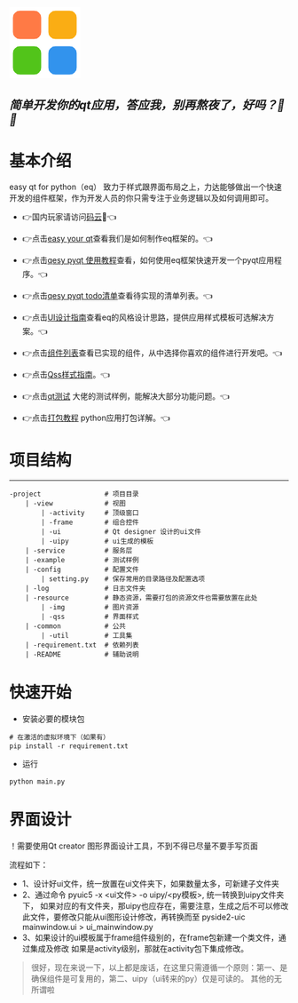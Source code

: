 ![app icon](resource/img/icon.png) 


*简单开发你的qt应用，答应我，别再熬夜了，好吗？👀✨*
---

# 基本介绍

easy qt for python（eq） 致力于样式跟界面布局之上，力达能够做出一个快速开发的组件框架，作为开发人员的你只需专注于业务逻辑以及如何调用即可。

- 👉国内玩家请访问[码云](https://gitee.com/pymu/easy-pyqt)🚩👈

- 👉点击[easy your qt](doc/help/)查看我们是如何制作eq框架的。👈

- 👉点击[qesy pyqt 使用教程](doc/start/)查看，如何使用eq框架快速开发一个pyqt应用程序。👈

- 👉点击[qesy pyqt todo清单](doc/todo/)查看待实现的清单列表。👈

- 👉点击[UI设计指南](doc/ui/)查看eq的风格设计思路，提供应用样式模板可选解决方案。👈

- 👉点击[组件列表](doc/frame/)查看已实现的组件，从中选择你喜欢的组件进行开发吧。👈

- 👉点击[Qss样式指南](doc/style/)。👈

- 👉点击[qt测试](https://github.com/PyQt5/PyQt) 大佬的测试样例，能解决大部分功能问题。👈

- 👉点击[打包教程](doc/package/) python应用打包详解。👈


# 项目结构
---
    -project                # 项目目录
        | -view             # 视图
            | -activity     # 顶级窗口
            | -frame        # 组合控件
            | -ui           # Qt designer 设计的ui文件
            | -uipy         # ui生成的模板
        | -service          # 服务层
        | -example          # 测试样例
        | -config           # 配置文件
            | setting.py    # 保存常用的目录路径及配置选项
        | -log              # 日志文件夹
        | -resource         # 静态资源，需要打包的资源文件也需要放置在此处
            | -img          # 图片资源
            | -qss          # 界面样式
        | -common           # 公共
            | -util         # 工具集
        | -requirement.txt  # 依赖列表
        | -README           # 辅助说明

# 快速开始

- 安装必要的模块包
```shell script
# 在激活的虚拟环境下（如果有）
pip install -r requirement.txt
```

- 运行
```shell script
python main.py
```

# 界面设计
！需要使用Qt creator 图形界面设计工具，不到不得已尽量不要手写页面

流程如下：
- 1、设计好ui文件，统一放置在ui文件夹下，如果数量太多，可新建子文件夹
- 2、通过命令 pyuic5 -x <ui文件> -o uipy/<py模板>, 统一转换到uipy文件夹下，
     如果对应的有文件夹，那uipy也应存在，需要注意，生成之后不可以修改此文件，要修改只能从ui图形设计修改，再转换而至
     pyside2-uic mainwindow.ui > ui_mainwindow.py
- 3、如果设计的ui模板属于frame组件级别的，在frame包新建一个类文件，通过集成及修改
      如果是activity级别，那就在activity包下集成修改。
> 很好，现在来说一下，以上都是废话，在这里只需遵循一个原则：第一、是确保组件是可复用的，第二、uipy（ui转来的py）仅是可读的。
> 其他的无所谓啦
